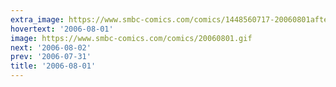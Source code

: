 ```yaml
---
extra_image: https://www.smbc-comics.com/comics/1448560717-20060801after.png
hovertext: '2006-08-01'
image: https://www.smbc-comics.com/comics/20060801.gif
next: '2006-08-02'
prev: '2006-07-31'
title: '2006-08-01'
---
```

